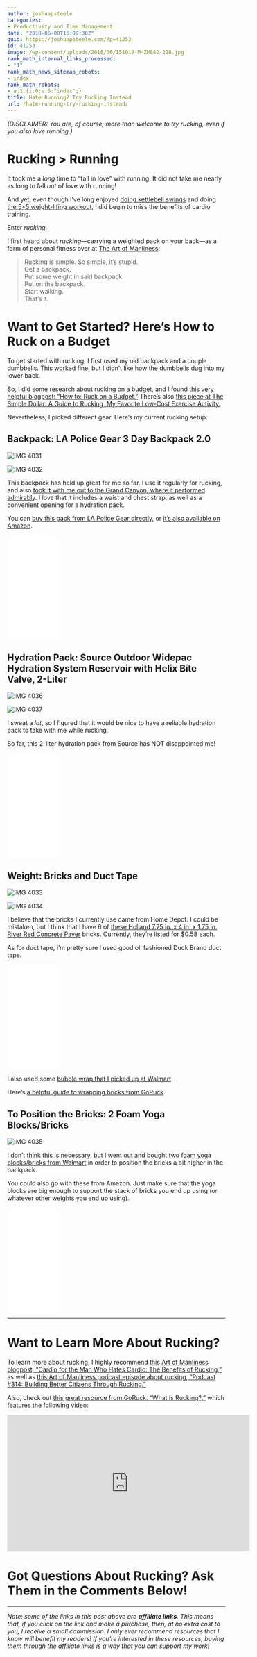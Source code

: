 ```yaml
---
author: joshuapsteele
categories:
- Productivity and Time Management
date: "2018-06-08T16:09:30Z"
guid: https://joshuapsteele.com/?p=41253
id: 41253
image: /wp-content/uploads/2018/06/151019-M-ZM882-228.jpg
rank_math_internal_links_processed:
- "1"
rank_math_news_sitemap_robots:
- index
rank_math_robots:
- a:1:{i:0;s:5:"index";}
title: Hate Running? Try Rucking Instead
url: /hate-running-try-rucking-instead/
---
```


*(DISCLAIMER: You are, of course, more than welcome to try rucking, even if you also love running.)*

# Rucking &gt; Running

It took me a *long* time to “fall in love” with running. It did not take me nearly as long to fall *out* of love with running!

And yet, even though I’ve long enjoyed [doing kettlebell swings](https://joshuapsteele.com/kettlebell-swings-back-balm-for-the-sedentary-seminarian/) and doing [the 5×5 weight-lifing workout](https://stronglifts.com/5x5/), I did begin to miss the benefits of cardio training.

Enter *rucking*.

I first heard about *rucking*—carrying a weighted pack on your back—as a form of personal fitness over at [The Art of Manliness](https://www.artofmanliness.com/articles/the-benefits-of-rucking/):

> Rucking is simple. So simple, it’s stupid.  
>  Get a backpack.  
>  Put some weight in said backpack.  
>  Put on the backpack.  
>  Start walking.  
>  That’s it.

# Want to Get Started? Here’s How to Ruck on a Budget

To get started with rucking, I first used my old backpack and a couple dumbbells. This worked fine, but I didn’t like how the dumbbells dug into my lower back.

So, I did some research about rucking on a budget, and I found [this very helpful blogpost: “How to: Ruck on a Budget.”](http://www.mettleforger.com/how-to-ruck-on-a-budget/) There’s also [this piece at The Simple Dollar: A Guide to Rucking, My Favorite Low-Cost Exercise Activity.](https://www.thesimpledollar.com/a-guide-to-rucking-my-favorite-low-cost-frugal-exercise-activity/)

Nevertheless, I picked different gear. Here’s my current rucking setup:

## Backpack: LA Police Gear 3 Day Backpack 2.0

![IMG 4031](https://joshuapsteele.com/wp-content/uploads/2018/06/IMG_4031.jpg "IMG_4031.JPG")

![IMG 4032](https://joshuapsteele.com/wp-content/uploads/2018/06/IMG_4032.jpg "IMG_4032.JPG")

This backpack has held up great for me so far. I use it regularly for rucking, and also [took it with me out to the Grand Canyon, where it performed admirably](https://joshuapsteele.com/dangerous-beauty-phoenix-grand-canyon-trip-2018/). I love that it includes a waist and chest strap, as well as a convenient opening for a hydration pack.

You can [buy this pack from LA Police Gear directly](https://lapolicegear.com/diplomat-3-day-backpack1.html), or [it’s also available on Amazon](https://amzn.to/2JsKE2C).

<iframe frameborder="0" marginheight="0" marginwidth="0" scrolling="no" src="//ws-na.amazon-adsystem.com/widgets/q?ServiceVersion=20070822&OneJS=1&Operation=GetAdHtml&MarketPlace=US&source=ss&ref=as_ss_li_til&ad_type=product_link&tracking_id=joshuapsteele-20&marketplace=amazon&region=US&placement=B01MZ9PXQV&asins=B01MZ9PXQV&linkId=f58dc2f8674cb1e39f2e9d26837723f8&show_border=true&link_opens_in_new_window=true" style="width:120px;height:240px;"></iframe>

## Hydration Pack: Source Outdoor Widepac Hydration System Reservoir with Helix Bite Valve, 2-Liter

![IMG 4036](https://joshuapsteele.com/wp-content/uploads/2018/06/IMG_4036.jpg "IMG_4036.JPG")

![IMG 4037](https://joshuapsteele.com/wp-content/uploads/2018/06/IMG_4037.jpg "IMG_4037.JPG")

I sweat a *lot*, so I figured that it would be nice to have a reliable hydration pack to take with me while rucking.

So far, this 2-liter hydration pack from Source has NOT disappointed me!

<iframe frameborder="0" marginheight="0" marginwidth="0" scrolling="no" src="//ws-na.amazon-adsystem.com/widgets/q?ServiceVersion=20070822&OneJS=1&Operation=GetAdHtml&MarketPlace=US&source=ss&ref=as_ss_li_til&ad_type=product_link&tracking_id=joshuapsteele-20&marketplace=amazon&region=US&placement=B004QMDS1G&asins=B004QMDS1G&linkId=f286494baa9002d10bd5a95fd78ff03d&show_border=true&link_opens_in_new_window=true" style="width:120px;height:240px;"></iframe>

## Weight: Bricks and Duct Tape

![IMG 4033](https://joshuapsteele.com/wp-content/uploads/2018/06/IMG_4033.jpg "IMG_4033.JPG")

![IMG 4034](https://joshuapsteele.com/wp-content/uploads/2018/06/IMG_4034.jpg "IMG_4034.JPG")

I believe that the bricks I currently use came from Home Depot. I could be mistaken, but I think that I have 6 of [these Holland 7.75 in. x 4 in. x 1.75 in. River Red Concrete Paver](https://www.homedepot.com/p/Holland-7-75-in-x-4-in-x-1-75-in-River-Red-Concrete-Paver-22051EA/100619492) bricks. Currently, they’re listed for $0.58 each.

As for duct tape, I’m pretty sure I used good ol’ fashioned Duck Brand duct tape.

<iframe frameborder="0" marginheight="0" marginwidth="0" scrolling="no" src="//ws-na.amazon-adsystem.com/widgets/q?ServiceVersion=20070822&OneJS=1&Operation=GetAdHtml&MarketPlace=US&source=ss&ref=as_ss_li_til&ad_type=product_link&tracking_id=joshuapsteele-20&marketplace=amazon&region=US&placement=B0006HX2MK&asins=B0006HX2MK&linkId=24bcb61af9da3e015fc7748a328df51a&show_border=true&link_opens_in_new_window=true" style="width:120px;height:240px;"></iframe>

I also used some [bubble wrap that I picked up at Walmart](https://www.walmart.com/browse/office/bubble-wrap/1229749_2696828_1478303_5636662).

Here’s [a helpful guide to wrapping bricks from GoRuck](http://news.goruck.com/event-news/wrapping-bricks-explained/).

## To Position the Bricks: 2 Foam Yoga Blocks/Bricks

![IMG 4035](https://joshuapsteele.com/wp-content/uploads/2018/06/IMG_4035.jpg "IMG_4035.JPG")

I don’t think this is necessary, but I went out and bought [two foam yoga blocks/bricks from Walmart](https://www.walmart.com/ip/YOGA-BLOCK-BLUE/54193774) in order to position the bricks a bit higher in the backpack.

You could also go with these from Amazon. Just make sure that the yoga blocks are big enough to support the stack of bricks you end up using (or whatever other weights you end up using).

<iframe frameborder="0" marginheight="0" marginwidth="0" scrolling="no" src="//ws-na.amazon-adsystem.com/widgets/q?ServiceVersion=20070822&OneJS=1&Operation=GetAdHtml&MarketPlace=US&source=ss&ref=as_ss_li_til&ad_type=product_link&tracking_id=joshuapsteele-20&marketplace=amazon&region=US&placement=B01MDMDDFH&asins=B01MDMDDFH&linkId=3ce9cfdcbd606c7e10f09cae0dfdb5d4&show_border=true&link_opens_in_new_window=true" style="width:120px;height:240px;"></iframe>

---

# Want to Learn More About Rucking?

To learn more about rucking, I highly recommend [this Art of Manliness blogpost, “Cardio for the Man Who Hates Cardio: The Benefits of Rucking,”](https://www.artofmanliness.com/articles/the-benefits-of-rucking/) as well as [this Art of Manliness podcast episode about rucking, “Podcast #314: Building Better Citizens Through Rucking.”](https://www.artofmanliness.com/articles/podcast-314-building-better-citizens-rucking/)

Also, check out [this great resource from GoRuck, “What is Rucking?,”](https://www.goruck.com/what-is-rucking/) which features the following video:

<iframe allow="autoplay; encrypted-media" allowfullscreen="" frameborder="0" height="315" loading="lazy" src="https://www.youtube.com/embed/LqoyqYxGTW0" width="560"></iframe>

# Got Questions About Rucking? Ask Them in the Comments Below!

---

*Note: some of the links in this post above are **affiliate links**. This means that, if you click on the link and make a purchase, then, at no extra cost to you, I receive a small commission. I only ever recommend resources that I know will benefit my readers! If you’re interested in these resources, buying them through the affiliate links is a way that you can support my work!*